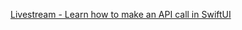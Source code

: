 [Livestream - Learn how to make an API call in SwiftUI](https://www.youtube.com/live/ua8akBtq4y4?si=RRpTspy9ahX06Wvw)
